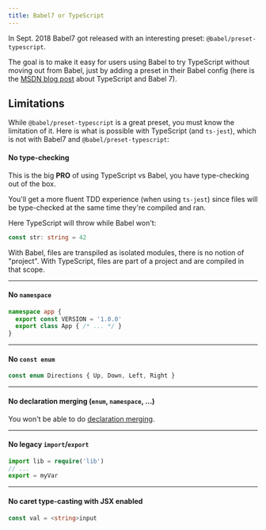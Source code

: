 ```yaml
---
title: Babel7 or TypeScript
---
```

In Sept. 2018 Babel7 got released with an interesting preset: `@babel/preset-typescript`.

The goal is to make it easy for users using Babel to try TypeScript without moving out from Babel, just by adding a preset in their Babel config (here is the [MSDN blog post](https://blogs.msdn.microsoft.com/typescript/2018/08/27/typescript-and-babel-7/) about TypeScript and Babel 7).


## Limitations

While `@babel/preset-typescript` is a great preset, you must know the limitation of it. Here is what is possible with TypeScript (and `ts-jest`), which is not with Babel7 and `@babel/preset-typescript`:

#### No type-checking

This is the big **PRO** of using TypeScript vs Babel, you have type-checking out of the box.

You'll get a more fluent TDD experience (when using `ts-jest`) since files will be type-checked at the same time they're compiled and ran.

Here TypeScript will throw while Babel won't:

```ts
const str: string = 42
```

With Babel, files are transpiled as isolated modules, there is no notion of "project". With TypeScript, files are part of a project and are compiled in that scope.

---
#### No `namespace`

```ts
namespace app {
  export const VERSION = '1.0.0'
  export class App { /* ... */ }
}
```

---
#### No `const enum`

```ts
const enum Directions { Up, Down, Left, Right }
```

---
#### No declaration merging (`enum`, `namespace`, ...)

You won't be able to do [declaration merging](https://www.typescriptlang.org/docs/handbook/declaration-merging.html).

---
#### No legacy `import`/`export`

```ts
import lib = require('lib')
// ...
export = myVar
```

---
#### No caret type-casting with JSX enabled

```ts
const val = <string>input
```
